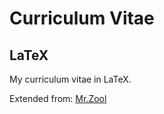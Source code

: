 # Curriculum Vitae
## LaTeX

My curriculum vitae in LaTeX.

Extended from: [Mr.Zool](https://github.com/mrzool/cv-boilerplate)
